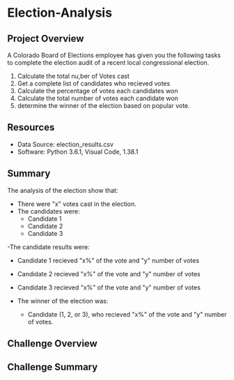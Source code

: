 # Election-Analysis

## Project Overview
A Colorado Board of Elections employee has given you the following tasks to complete the election audit of a recent local congressional election.

1. Calculate the total nu,ber of Votes cast
2. Get a complete list of candidates who recieved votes
3. Calculate the percentage of votes each candidates won
4. Calculate the total number of votes each candidate won
5. determine the winner of the election based on popular vote.

## Resources
- Data Source: election_results.csv
- Software: Python 3.6.1, Visual Code, 1.38.1

## Summary
The analysis of the election show that:
- There were "x" votes cast in the election.
 - The candidates were:
   - Candidate 1
   - Candidate 2
   - Candidate 3
  
-The candidate results were:
  - Candidate 1 recieved "x%" of the vote and "y" number of votes
  - Candidate 2 recieved "x%" of the vote and "y" number of votes
  - Candidate 3 recieved "x%" of the vote and "y" number of votes
  
- The winner of the election was:
  - Candidate (1, 2, or 3), who recieved "x%" of the vote and "y" number of votes.
  
## Challenge Overview

## Challenge Summary

